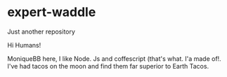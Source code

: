 # expert-waddle
Just another repository



Hi Humans!

MoniqueBB here, I like Node. Js and coffescript (that's what. I'a made of!. I've had tacos on the moon and find them far superior to Earth Tacos.
